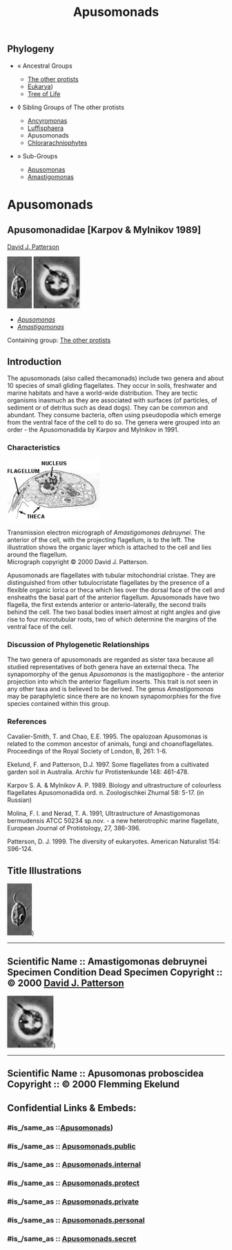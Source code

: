 ﻿---
title: Apusomonads
---

## Phylogeny 

-   « Ancestral Groups  
    -   [The other protists](The_other_protists)
    -  [Eukarya](../../Eukarya.md))
    -   [Tree of Life](../../Tree_of_Life.md)

-   ◊ Sibling Groups of  The other protists
    -   [Ancyromonas](Ancyromonas.md)
    -   [Luffisphaera](Luffisphaera.md)
    -   Apusomonads
    -   [Chlorarachniophytes](Chlorarachniophytes.md)

-   » Sub-Groups
    -   [Apusomonas](Apusomonads/Apusomonas.md)
    -   [Amastigomonas](Apusomonads/Amastigomonas.md)

# Apusomonads

## Apusomonadidae [Karpov & Mylnikov 1989] 

[David J. Patterson](http://www.tolweb.org/)

![ ](Apusomonads/pamasdeb.jpg)
![ ](Apusomonads/papuprob.jpg)

-   *[Apusomonas](Apusomonads/Apusomonas.md "go to ToL page")*
-   *[Amastigomonas](Apusomonads/Amastigomonas.md "go to ToL page")*

Containing group: [The other protists](../Protist.md)

## Introduction

The apusomonads (also called thecamonads) include two genera and about
10 species of small gliding flagellates. They occur in soils, freshwater
and marine habitats and have a world-wide distribution. They are tectic
organisms inasmuch as they are associated with surfaces (of particles,
of sediment or of detritus such as dead dogs). They can be common and
abundant. They consume bacteria, often using pseudopodia which emerge
from the ventral face of the cell to do so. The genera were grouped into
an order - the Apusomonadida by Karpov and Mylnikov in 1991.

### Characteristics

![ ](Apusomonads/amastigoem.jpg)

Transmission electron micrograph of *Amastigomonas debruynei*. The
anterior of the cell, with the projecting flagellum, is to the left. The
illustration shows the organic layer which is attached to the cell and
lies around the flagellum.\
Micrograph copyright © 2000 David J. Patterson.

Apusomonads are flagellates with tubular mitochondrial cristae. They are
distinguished from other tubulocristate flagellates by the presence of a
flexible organic lorica or theca which lies over the dorsal face of the
cell and ensheaths the basal part of the anterior flagellum. Apusomonads
have two flagella, the first extends anterior or anterio-laterally, the
second trails behind the cell. The two basal bodies insert almost at
right angles and give rise to four microtubular roots, two of which
determine the margins of the ventral face of the cell.

### Discussion of Phylogenetic Relationships

The two genera of apusomonads are regarded as sister taxa because all
studied representatives of both genera have an external theca. The
synapomorphy of the genus *Apusomonas* is the mastigophore - the
anterior projection into which the anterior flagellum inserts. This
trait is not seen in any other taxa and is believed to be derived. The
genus *Amastigomonas* may be paraphyletic since there are no known
synapomorphies for the five species contained within this group.

### References

Cavalier-Smith, T. and Chao, E.E. 1995. The opalozoan Apusomonas is
related to the common ancestor of animals, fungi and choanoflagellates.
Proceedings of the Royal Society of London, B, 261: 1-6.

Ekelund, F. and Patterson, D.J. 1997. Some flagellates from a cultivated
garden soil in Australia. Archiv fur Protistenkunde 148: 461-478.

Karpov S. A. & Mylnikov A. P. 1989. Biology and ultrastructure of
colourless flagellates Apusomonadida ord. n. Zoologischkei Zhurnal 58:
5-17. (in Russian)

Molina, F. I. and Nerad, T. A. 1991, Ultrastructure of Amastigomonas
bermudensis ATCC 50234 sp.nov. - a new heterotrophic marine flagellate,
European Journal of Protistology, 27, 386-396.

Patterson, D. J. 1999. The diversity of eukaryotes. American Naturalist
154: S96-124.

## Title Illustrations

![](Apusomonads/pamasdeb.jpg))

  ---------------------------------------------------------------------------------
  Scientific Name ::     Amastigomonas debruynei
  Specimen Condition   Dead Specimen
  Copyright ::            © 2000 [David J. Patterson](http://www.bio.usyd.edu.au/Protsvil/index.htm) 
  ---------------------------------------------------------------------------------
![](Apusomonads/papuprob.jpg))

  ------------
  Scientific Name ::  Apusomonas proboscidea
  Copyright ::         © 2000 Flemming Ekelund
  ------------



## Confidential Links & Embeds: 

### #is_/same_as ::[Apusomonads](Apusomonads.md)) 

### #is_/same_as :: [Apusomonads.public](/_public/bio/bio~Domain/Eukarya/Protist/Apusomonads.public.md) 

### #is_/same_as :: [Apusomonads.internal](/_internal/bio/bio~Domain/Eukarya/Protist/Apusomonads.internal.md) 

### #is_/same_as :: [Apusomonads.protect](/_protect/bio/bio~Domain/Eukarya/Protist/Apusomonads.protect.md) 

### #is_/same_as :: [Apusomonads.private](/_private/bio/bio~Domain/Eukarya/Protist/Apusomonads.private.md) 

### #is_/same_as :: [Apusomonads.personal](/_personal/bio/bio~Domain/Eukarya/Protist/Apusomonads.personal.md) 

### #is_/same_as :: [Apusomonads.secret](/_secret/bio/bio~Domain/Eukarya/Protist/Apusomonads.secret.md)

